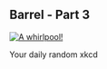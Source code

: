## Barrel - Part 3
[![A whirlpool!](https://imgs.xkcd.com/comics/barrel_whirlpool.jpg)](https://xkcd.com/22/ "A whirlpool!")

Your daily random xkcd
